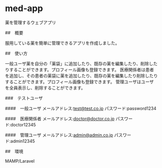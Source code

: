 # med-app
薬を管理するウェブアプリ

##　概要

服用している薬を簡単に管理できるアプリを作成しました。

##　使い方

一般ユーザ薬を自分の「薬袋」に追加したり、既存の薬を編集したり、削除したりすることができます。プロフィール画像も登録できます。
医療関係者は患者を追加し、その患者の薬袋に薬を追加したり、既存の薬を編集したり削除したりすることができます。プロフィール画像も登録できます。
管理ユーザはユーザを全員表示し、削除することができます。

###　テストユーザ


####　一般ユーザ
メールアドレス:test@test.co.jp
パスワード:password1234

####　医療関係者
メールアドレス:doctor@doctor.co.jp
パスワード:doctor12345

####　管理ユーザ
メールアドレス:admin@admin.co.jp
パスワード:admin12345

##　環境

MAMP/Laravel
